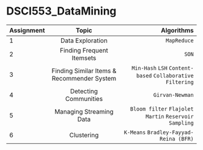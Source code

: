 # DSCI553_DataMining


| Assignment    | Topic         | Algorithms  |
| ------------- |:-------------:| -----------:|
| 1 | Data Exploration | `MapReduce` |
| 2 | Finding Frequent Itemsets | `SON` |
| 3 | Finding Similar Items & Recommender System | `Min-Hash` `LSH` `Content-based` `Collaborative Filtering` |
| 4 | Detecting Communities | `Girvan-Newman` |
| 5 | Managing Streaming Data | `Bloom filter` `Flajolet Martin` `Reservoir Sampling` |
| 6 | Clustering | `K-Means` `Bradley-Fayyad-Reina (BFR)` |
